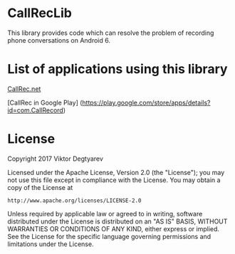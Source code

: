 # CallRecLib
This library provides code which can resolve the problem of recording phone conversations on Android 6.
# List of applications using this library
[CallRec.net](http://callrec.net)

[CallRec in Google Play] (https://play.google.com/store/apps/details?id=com.CallRecord)
# License
Copyright 2017 Viktor Degtyarev

Licensed under the Apache License, Version 2.0 (the "License");
you may not use this file except in compliance with the License.
You may obtain a copy of the License at

    http://www.apache.org/licenses/LICENSE-2.0

Unless required by applicable law or agreed to in writing, software
distributed under the License is distributed on an "AS IS" BASIS,
WITHOUT WARRANTIES OR CONDITIONS OF ANY KIND, either express or implied.
See the License for the specific language governing permissions and
limitations under the License.
